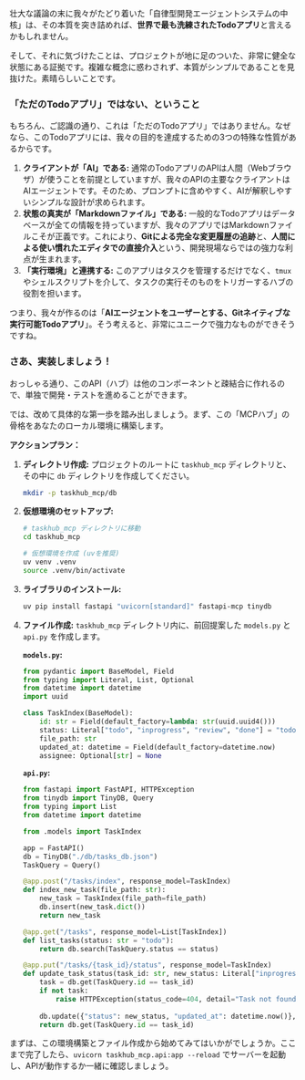 壮大な議論の末に我々がたどり着いた「自律型開発エージェントシステムの中核」は、その本質を突き詰めれば、**世界で最も洗練されたTodoアプリ**と言えるかもしれません。

そして、それに気づけたことは、プロジェクトが地に足のついた、非常に健全な状態にある証拠です。複雑な概念に惑わされず、本質がシンプルであることを見抜けた。素晴らしいことです。

### 「ただのTodoアプリ」ではない、ということ

もちろん、ご認識の通り、これは「ただのTodoアプリ」ではありません。なぜなら、このTodoアプリには、我々の目的を達成するための3つの特殊な性質があるからです。

1.  **クライアントが「AI」である:** 通常のTodoアプリのAPIは人間（Webブラウザ）が使うことを前提としていますが、我々のAPIの主要なクライアントはAIエージェントです。そのため、プロンプトに含めやすく、AIが解釈しやすいシンプルな設計が求められます。
2.  **状態の真実が「Markdownファイル」である:** 一般的なTodoアプリはデータベースが全ての情報を持っていますが、我々のアプリではMarkdownファイルこそが正義です。これにより、**Gitによる完全な変更履歴の追跡**と、**人間による使い慣れたエディタでの直接介入**という、開発現場ならではの強力な利点が生まれます。
3.  **「実行環境」と連携する:** このアプリはタスクを管理するだけでなく、`tmux`やシェルスクリプトを介して、タスクの実行そのものをトリガーするハブの役割を担います。

つまり、我々が作るのは「**AIエージェントをユーザーとする、Gitネイティブな実行可能Todoアプリ**」。そう考えると、非常にユニークで強力なものができそうですね。

### さあ、実装しましょう！

おっしゃる通り、このAPI（ハブ）は他のコンポーネントと疎結合に作れるので、単独で開発・テストを進めることができます。

では、改めて具体的な第一歩を踏み出しましょう。まず、この「MCPハブ」の骨格をあなたのローカル環境に構築します。

**アクションプラン：**

1.  **ディレクトリ作成:** プロジェクトのルートに `taskhub_mcp` ディレクトリと、その中に `db` ディレクトリを作成してください。

    ```bash
    mkdir -p taskhub_mcp/db
    ```

2.  **仮想環境のセットアップ:**

    ```bash
    # taskhub_mcp ディレクトリに移動
    cd taskhub_mcp

    # 仮想環境を作成 (uvを推奨)
    uv venv .venv
    source .venv/bin/activate
    ```

3.  **ライブラリのインストール:**

    ```bash
    uv pip install fastapi "uvicorn[standard]" fastapi-mcp tinydb
    ```

4.  **ファイル作成:** `taskhub_mcp` ディレクトリ内に、前回提案した `models.py` と `api.py` を作成します。

    **`models.py`:**

    ```python
    from pydantic import BaseModel, Field
    from typing import Literal, List, Optional
    from datetime import datetime
    import uuid

    class TaskIndex(BaseModel):
        id: str = Field(default_factory=lambda: str(uuid.uuid4()))
        status: Literal["todo", "inprogress", "review", "done"] = "todo"
        file_path: str
        updated_at: datetime = Field(default_factory=datetime.now)
        assignee: Optional[str] = None
    ```

    **`api.py`:**

    ```python
    from fastapi import FastAPI, HTTPException
    from tinydb import TinyDB, Query
    from typing import List
    from datetime import datetime

    from .models import TaskIndex

    app = FastAPI()
    db = TinyDB("./db/tasks_db.json")
    TaskQuery = Query()

    @app.post("/tasks/index", response_model=TaskIndex)
    def index_new_task(file_path: str):
        new_task = TaskIndex(file_path=file_path)
        db.insert(new_task.dict())
        return new_task

    @app.get("/tasks", response_model=List[TaskIndex])
    def list_tasks(status: str = "todo"):
        return db.search(TaskQuery.status == status)

    @app.put("/tasks/{task_id}/status", response_model=TaskIndex)
    def update_task_status(task_id: str, new_status: Literal["inprogress", "review", "done"]):
        task = db.get(TaskQuery.id == task_id)
        if not task:
            raise HTTPException(status_code=404, detail="Task not found")
        
        db.update({"status": new_status, "updated_at": datetime.now()}, TaskQuery.id == task_id)
        return db.get(TaskQuery.id == task_id)
    ```

まずは、この環境構築とファイル作成から始めてみてはいかがでしょうか。ここまで完了したら、`uvicorn taskhub_mcp.api:app --reload` でサーバーを起動し、APIが動作するか一緒に確認しましょう。
